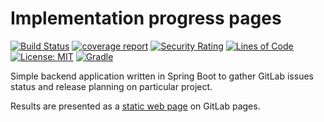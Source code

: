 # Implementation progress pages

[![Build Status](https://app.travis-ci.com/BranislavBeno/Implementation-Progress-Page.svg?branch=main)](https://app.travis-ci.com/BranislavBeno/Implementation-Progress-Page)
[![coverage report](https://gitlab.com/dashboard-tools/Implementation-Progress-Page/badges/main/coverage.svg)](https://gitlab.com/dashboard-tools/Implementation-Progress-Page/-/commits/main)
[![Security Rating](https://sonarcloud.io/api/project_badges/measure?project=BranislavBeno_ImplementationProgressPage&metric=security_rating)](https://sonarcloud.io/summary/new_code?id=BranislavBeno_ImplementationProgressPage)
[![Lines of Code](https://sonarcloud.io/api/project_badges/measure?project=BranislavBeno_ImplementationProgressPage&metric=ncloc)](https://sonarcloud.io/summary/new_code?id=BranislavBeno_ImplementationProgressPage)
[![License: MIT](https://img.shields.io/badge/License-MIT-blue.svg)](https://opensource.org/licenses/MIT)
[![Gradle](https://img.shields.io/badge/gradle-v7.3-blue)](https://img.shields.io/badge/gradle-v7.3-blue)

Simple backend application written in Spring Boot to gather GitLab issues status and release planning on particular project.

Results are presented as a [static web page](https://dashboard-tools.gitlab.io/Implementation-Progress-Page) on GitLab pages.
